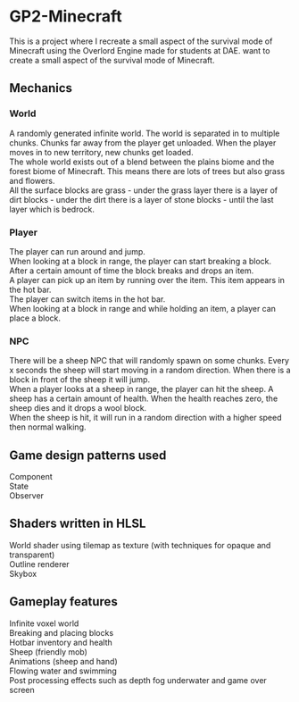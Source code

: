 # GP2-Minecraft
This is a project where I recreate a small aspect of the survival mode of Minecraft using the Overlord Engine made for students at DAE. want to create a small aspect of the survival mode of Minecraft. 

## Mechanics

### World

A randomly generated infinite world. The world is separated in to multiple chunks. Chunks far away
from the player get unloaded. When the player moves in to new territory, new chunks get loaded.  
The whole world exists out of a blend between the plains biome and the forest biome of Minecraft.
This means there are lots of trees but also grass and flowers.  
All the surface blocks are grass - under the grass layer there is a layer of dirt blocks - under the dirt
there is a layer of stone blocks - until the last layer which is bedrock.

### Player

The player can run around and jump.  
When looking at a block in range, the player can start breaking a block. After a certain amount of time
the block breaks and drops an item.  
A player can pick up an item by running over the item. This item appears in the hot bar.  
The player can switch items in the hot bar.  
When looking at a block in range and while holding an item, a player can place a block.

### NPC

There will be a sheep NPC that will randomly spawn on some chunks. Every x seconds the sheep will
start moving in a random direction. When there is a block in front of the sheep it will jump.  
When a player looks at a sheep in range, the player can hit the sheep. A sheep has a certain amount
of health. When the health reaches zero, the sheep dies and it drops a wool block.  
When the sheep is hit, it will run in a random direction with a higher speed then normal walking.

## Game design patterns used
Component  
State  
Observer  

## Shaders written in HLSL
World shader using tilemap as texture (with techniques for opaque and transparent)  
Outline renderer  
Skybox  

## Gameplay features
Infinite voxel world  
Breaking and placing blocks  
Hotbar inventory and health  
Sheep (friendly mob)  
Animations (sheep and hand)  
Flowing water and swimming  
Post processing effects such as depth fog underwater and game over screen  
